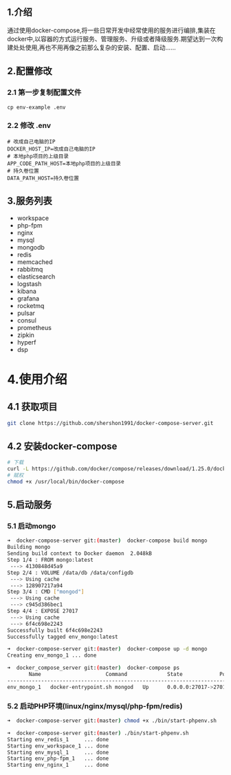 ## 1.介绍

通过使用docker-compose,将一些日常开发中经常使用的服务进行编排,集装在docker中,以容器的方式运行服务、管理服务、升级或者降级服务.期望达到一次构建处处使用,再也不用再像之前那么复杂的安装、配置、启动......

## 2.配置修改

### 2.1 第一步复制配置文件

```shell
cp env-example .env
```

### 2.2 修改 .env

```shell
# 改成自己电脑的IP
DOCKER_HOST_IP=改成自己电脑的IP
# 本地php项目的上级目录
APP_CODE_PATH_HOST=本地php项目的上级目录
# 持久卷位置
DATA_PATH_HOST=持久卷位置
```

## 3.服务列表

- workspace
- php-fpm
- nginx
- mysql
- mongodb
- redis
- memcached
- rabbitmq
- elasticsearch
- logstash
- kibana
- grafana
- rocketmq
- pulsar
- consul
- prometheus
- zipkin
- hyperf
- dsp

# 4.使用介绍

## 4.1 获取项目

```bash
git clone https://github.com/shershon1991/docker-compose-server.git
```

## 4.2 安装docker-compose

```bash
# 下载
curl -L https://github.com/docker/compose/releases/download/1.25.0/docker-compose-`uname -s`-`uname -m` -o /usr/local/bin/docker-compose
# 赋权
chmod +x /usr/local/bin/docker-compose
```

## 5.启动服务

### 5.1 启动mongo

```bash
➜  docker-compose-server git:(master)  docker-compose build mongo
Building mongo
Sending build context to Docker daemon  2.048kB
Step 1/4 : FROM mongo:latest
 ---> 4130848d45a9
Step 2/4 : VOLUME /data/db /data/configdb
 ---> Using cache
 ---> 128907217a94
Step 3/4 : CMD ["mongod"]
 ---> Using cache
 ---> c945d386bec1
Step 4/4 : EXPOSE 27017
 ---> Using cache
 ---> 6f4c698e2243
Successfully built 6f4c698e2243
Successfully tagged env_mongo:latest

➜  docker-compose-server git:(master)  docker-compose up -d mongo
Creating env_mongo_1 ... done

➜  docker_compose_server git:(master)  docker-compose ps
       Name                     Command             State            Ports
------------------------------------------------------------------------------------
env_mongo_1   docker-entrypoint.sh mongod   Up      0.0.0.0:27017->27017/tcp
```

### 5.2 启动PHP环境(linux/nginx/mysql/php-fpm/redis)

```bash
➜  docker-compose-server git:(master) chmod +x ./bin/start-phpenv.sh

➜  docker-compose-server git:(master) ./bin/start-phpenv.sh
Starting env_redis_1     ... done
Starting env_workspace_1 ... done
Starting env_mysql_1     ... done
Starting env_php-fpm_1   ... done
Starting env_nginx_1     ... done


```